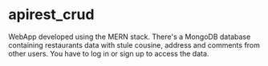 # apirest_crud
WebApp developed using the MERN stack.
There's a MongoDB database containing restaurants data with stule cousine, address and comments from other users.
You have to log in or sign up to access the data.

